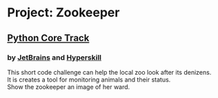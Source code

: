# Project: Zookeeper
## [Python Core Track](https://hyperskill.org/tracks/2)
### by [JetBrains](https://github.com/JetBrains) and [Hyperskill](https://github.com/hyperskill)
This short code challenge can help the local zoo look after its denizens.
<br>It is creates a tool for monitoring animals and their status.
<br>Show the zookeeper an image of her ward.
